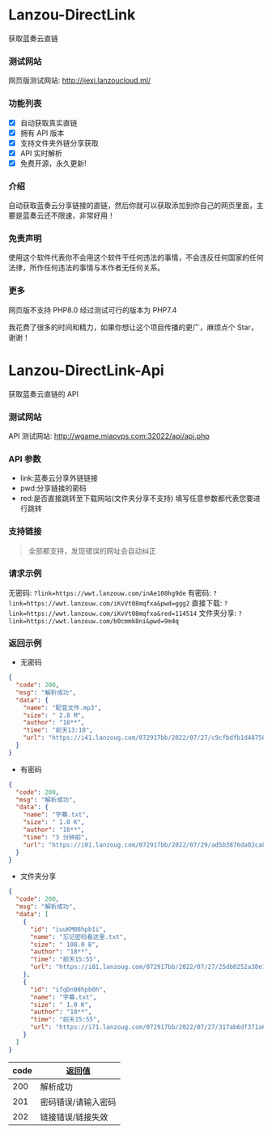 # Lanzou-DirectLink

获取蓝奏云直链

### 测试网站

网页版测试网站: http://jiexi.lanzoucloud.ml/

### 功能列表

- [x] 自动获取真实直链
- [x] 拥有 API 版本
- [x] 支持文件夹外链分享获取
- [x] API 实时解析
- [x] 免费开源，永久更新!

### 介绍

自动获取蓝奏云分享链接的直链，然后你就可以获取添加到你自己的网页里面，主要是蓝奏云还不限速，非常好用！

### 免责声明

使用这个软件代表你不会用这个软件干任何违法的事情，不会违反任何国家的任何法律，所作任何违法的事情与本作者无任何关系。

### 更多

网页版不支持 PHP8.0 经过测试可行的版本为 PHP7.4

我花费了很多的时间和精力，如果你想让这个项目传播的更广，麻烦点个 Star，谢谢！

# Lanzou-DirectLink-Api

获取蓝奏云直链的 API

### 测试网站

API 测试网站: http://wgame.miaovps.com:32022/api/api.php

### API 参数

- link:蓝奏云分享外链链接
- pwd:分享链接的密码
- red:是否直接跳转至下载网站(文件夹分享不支持) 填写任意参数都代表您要进行跳转

### 支持链接

> 全部都支持，发现错误的网址会自动纠正

### 请求示例

无密码: `?link=https://wwt.lanzouw.com/inAe108hg9de`
有密码: `?link=https://wwt.lanzouw.com/iKvVt08mqfxa&pwd=ggg2`
直接下载: `?link=https://wwt.lanzouw.com/iKvVt08mqfxa&red=114514`
文件夹分享: `?link=https://wwt.lanzouw.com/b0cmmk8ni&pwd=9m4q`

### 返回示例

- 无密码

```json
{
  "code": 200,
  "msg": "解析成功",
  "data": {
    "name": "配音文件.mp3",
    "size": " 2.8 M",
    "author": "18**",
    "time": "前天13:18",
    "url": "https://i41.lanzoug.com/072917bb/2022/07/27/c9cfbdfb1d487506e3dd375317a3464f.mp3?st=DAVtxTvj-6oQwKAkQRFyFA&e=1659089377&b=ALtc2QKPWLRYkl_b6AbcPnVKAAblU7gGxBXgMbAZxUWA_c&fi=76444934&pid=43-248-96-182&up=2&mp=1&co=1"
  }
}
```

- 有密码

```json
{
  "code": 200,
  "msg": "解析成功",
  "data": {
    "name": "字幕.txt",
    "size": " 1.0 K",
    "author": "18**",
    "time": "3 分钟前",
    "url": "https://i01.lanzoug.com/072917bb/2022/07/29/ad5b3876da02ca8dbd6a7b3387c3493f.txt?st=XRC5tMY9L_G5cMe9eXO2Yw&e=1659089409&b=VONZ9AifBORXuwfEB3lXJwQpWXE_c&fi=76691410&pid=43-248-96-182&up=2&mp=0&co=1"
  }
}
```

- 文件夹分享

```json
{
  "code": 200,
  "msg": "解析成功",
  "data": [
    {
      "id": "iuuKM08hpb1i",
      "name": "忘记密码看这里.txt",
      "size": " 100.0 B",
      "author": "18**",
      "time": "前天15:55",
      "url": "https://i81.lanzoug.com/072917bb/2022/07/27/25db0252a38e165c34288edbea065927.txt?st=Ri_65a09hD1dEH1BLnyU8A&e=1659089434&b=AbYAv1LKBehQq1O1ArdX_aATXWuECo1PUBbFfzlHdVL4F6ACZA_bpT0VGIBX1VcVIuByY_c&fi=76456658&pid=43-248-96-182&up=2&mp=1&co=1"
    },
    {
      "id": "ifqDn08hpb0h",
      "name": "字幕.txt",
      "size": " 1.0 K",
      "author": "18**",
      "time": "前天15:55",
      "url": "https://i71.lanzoug.com/072917bb/2022/07/27/317ab6df371a60c6a38137b4d9ebe183.txt?st=MLJrjngon-FrPHHwnZOnDg&e=1659089435&b=Cb4NoASTBeVZtVCTB3lXJwYrCiI_c&fi=76456657&pid=43-248-96-182&up=2&mp=1&co=1"
    }
  ]
}
```

| code | 返回值              |
| ---- | ------------------- |
| 200  | 解析成功            |
| 201  | 密码错误/请输入密码 |
| 202  | 链接错误/链接失效   |
